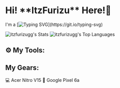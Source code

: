 <h1>Hi! **ItzFurizu** Here!👋</h1>

I'm a [![Typing SVG](https://readme-typing-svg.demolab.com?font=Fira+Code&pause=1000&color=FFFFFF&width=435&lines=unserious+developer!;frontend+developer!;lazy+backend+developer!;graphic+designer+too!)](https://git.io/typing-svg)

![itzfurizugg's Stats](https://github-readme-stats.vercel.app/api?username=itzfurizugg&theme=tokyonight&show_icons=true&hide_border=true&count_private=true) ![itzfurizugg's Top Languages](https://github-readme-stats.vercel.app/api/top-langs/?username=itzfurizugg&theme=tokyonight&show_icons=true&hide_border=true&layout=compact)

<h2>⚙️ My Tools:</h2>


<h2>My Gears:</h2>
💻 Acer Nitro V15
📱 Google Pixel 6a
